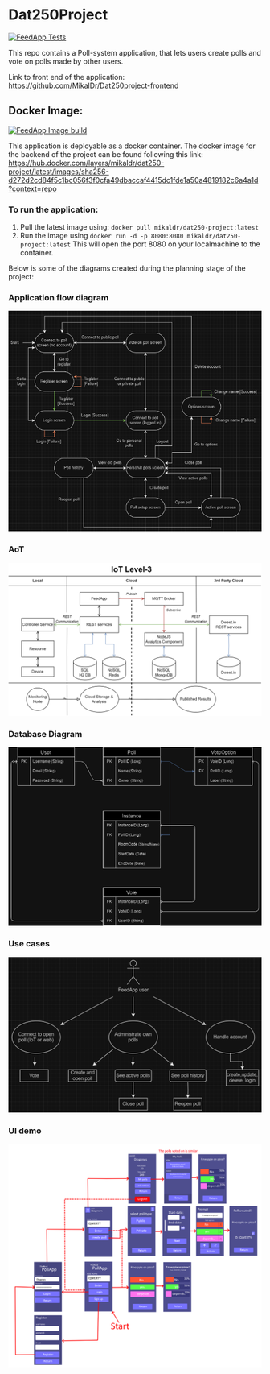 # Dat250Project

[![FeedApp Tests](../../actions/workflows/gradle.yml/badge.svg)](../../actions/workflows/gradle.yml)

This repo contains a Poll-system application, that lets users create polls and vote on polls made by other users.  

Link to front end of the application: https://github.com/MikalDr/Dat250project-frontend  

## Docker Image:
[![FeedApp Image build](../../actions/workflows/main.yml/badge.svg)](../../actions/workflows/main.yml)

This application is deployable as a docker container. 
The docker image for the backend of the project can be found following this link:
https://hub.docker.com/layers/mikaldr/dat250-project/latest/images/sha256-d272d2cd84f5c1bc056f3f0cfa49dbaccaf4415dc1fde1a50a4819182c6a4a1d?context=repo

### To run the application:
1. Pull the latest image using: `docker pull mikaldr/dat250-project:latest`
2. Run the image using `docker run -d -p 8080:8080 mikaldr/dat250-project:latest`
   This will open the port 8080 on your localmachine to the container.

Below is some of the diagrams created during the planning stage of the project:
### Application flow diagram
![Applicataion Flow Diagram](https://github.com/Thomas-Johansen/dat250Project/blob/main/Diagrams/Application%20Flow%20Diagram.png?raw=true)
### AoT
![AoT](Diagrams/ArchitecturalDiagram.png)
### Database Diagram
![Database Diagram](https://github.com/Thomas-Johansen/dat250Project/blob/main/Diagrams/Database.drawio%20(4).png?raw=true)
### Use cases
![Use Cases](https://github.com/Thomas-Johansen/dat250Project/blob/main/Diagrams/Use%20cases.png?raw=true)
### UI demo
![UI demo](https://github.com/Thomas-Johansen/dat250Project/blob/main/Diagrams/UserInterfaceDemo.png?raw=true)
 
